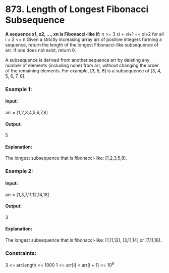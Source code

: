 # 873. Length of Longest Fibonacci Subsequence
**A sequence x1, x2, ..., xn is Fibonacci-like if:**
n >= 3
xi + xi+1 == xi+2 for all i + 2 <= n
Given a strictly increasing array arr of positive integers forming a sequence, return the length of the longest Fibonacci-like subsequence of arr. If one does not exist, return 0.

A subsequence is derived from another sequence arr by deleting any number of elements (including none) from arr, without changing the order of the remaining elements. For example, [3, 5, 8] is a subsequence of [3, 4, 5, 6, 7, 8].

### Example 1:
#### Input: 
arr = [1,2,3,4,5,6,7,8]
#### Output:
5
#### Explanation: 
The longest subsequence that is fibonacci-like: [1,2,3,5,8].

### Example 2:
#### Input:
arr = [1,3,7,11,12,14,18]
#### Output: 
3
#### Explanation:
The longest subsequence that is fibonacci-like: [1,11,12], [3,11,14] or [7,11,18].
 
### Constraints:
3 <= arr.length <= 1000
1 <= arr[i] < arr[i + 1] <= $`10^9`$


